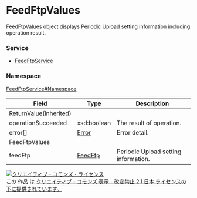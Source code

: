 # FeedFtpValues
FeedFtpValues object displays Periodic Upload setting information including operation result.

### Service
+ [FeedFtpService](../../services/FeedFtpService.md)

### Namespace
[FeedFtpService#Namespace](../../services/FeedFtpService.md#namespace)


| Field | Type | Description |
|---|---|---|
| ReturnValue(inherited)|||
| operationSucceeded| xsd:boolean| The result of operation. |
| error[]| [Error](../Common/Error.md)| Error detail. |
| FeedFtpValues|||
| feedFtp| [FeedFtp](FeedFtp.md)| Periodic Upload setting information. |

<a rel="license" href="http://creativecommons.org/licenses/by-nd/2.1/jp/"><img alt="クリエイティブ・コモンズ・ライセンス" style="border-width:0" src="https://i.creativecommons.org/l/by-nd/2.1/jp/88x31.png" /></a><br />この 作品 は <a rel="license" href="http://creativecommons.org/licenses/by-nd/2.1/jp/">クリエイティブ・コモンズ 表示 - 改変禁止 2.1 日本 ライセンスの下に提供されています。</a>
